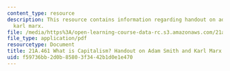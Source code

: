```yaml
---
content_type: resource
description: This resource contains information regarding handout on adam smith and
  karl marx.
file: /media/https%3A/open-learning-course-data-rc.s3.amazonaws.com/21a-461-what-is-capitalism-fall-2013/f59736bb2d0b85803f3442b1d0e1e470_MIT21A_461F13_Rd_Qs_Sm_Mr.pdf
file_type: application/pdf
resourcetype: Document
title: 21A.461 What is Capitalism? Handout on Adam Smith and Karl Marx
uid: f59736bb-2d0b-8580-3f34-42b1d0e1e470
---
```

